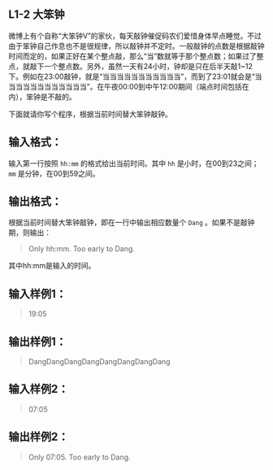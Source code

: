## L1-2 大笨钟
微博上有个自称“大笨钟V”的家伙，每天敲钟催促码农们爱惜身体早点睡觉。不过由于笨钟自己作息也不是很规律，所以敲钟并不定时。一般敲钟的点数是根据敲钟时间而定的，如果正好在某个整点敲，那么“当”数就等于那个整点数；如果过了整点，就敲下一个整点数。另外，虽然一天有24小时，钟却是只在后半天敲1~12下。例如在23:00敲钟，就是“当当当当当当当当当当当”，而到了23:01就会是“当当当当当当当当当当当当”。在午夜00:00到中午12:00期间（端点时间包括在内），笨钟是不敲的。

下面就请你写个程序，根据当前时间替大笨钟敲钟。

## 输入格式：
输入第一行按照 `hh:mm` 的格式给出当前时间。其中 `hh` 是小时，在00到23之间； `mm` 是分钟，在00到59之间。

## 输出格式：
根据当前时间替大笨钟敲钟，即在一行中输出相应数量个 `Dang` 。如果不是敲钟期，则输出：

>Only hh:mm.  Too early to Dang.

      
    
其中hh:mm是输入的时间。

## 输入样例1：
>19:05

      
    
## 输出样例1：
>DangDangDangDangDangDangDangDang

      
    
## 输入样例2：
>07:05

      
    
## 输出样例2：
>Only 07:05.  Too early to Dang.
